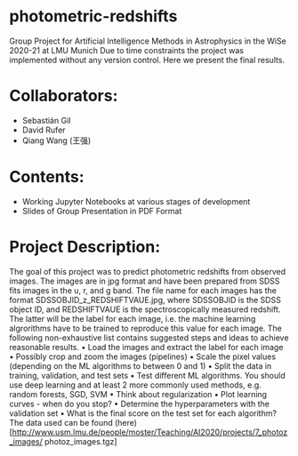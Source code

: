# photometric-redshifts
Group Project for Artificial Intelligence Methods in Astrophysics in the WiSe 2020-21 at LMU Munich
Due to time constraints the project was implemented without any version control. Here we present the final results.

# Collaborators:

* Sebastián Gil
* David Rufer
* Qiang Wang (王强)

# Contents:

* Working Jupyter Notebooks at various stages of development
* Slides of Group Presentation in PDF Format

# Project Description:

The goal of this project was to predict photometric redshifts from observed images. The images are in jpg format and have
been prepared from SDSS fits images in the u, r, and g band. The file name for each images has the format
SDSSOBJID_z_REDSHIFTVAUE.jpg, where SDSSOBJID is the SDSS object ID, and REDSHIFTVAUE is the
spectroscopically measured redshift. The latter will be the label for each image, i.e. the machine learning algrorithms have
to be trained to reproduce this value for each image. The following non-exhaustive list contains suggested steps and
ideas to achieve reasonable results.
• Load the images and extract the label for each image
• Possibly crop and zoom the images (pipelines)
• Scale the pixel values (depending on the ML algorithms to between 0 and 1)
• Split the data in training, validation, and test sets
• Test different ML algorithms. You should use deep learning and at least 2 more commonly used methods, e.g.
random forests, SGD, SVM
• Think about regularization
• Plot learning curves - when do you stop?
• Determine the hyperparameters with the validation set
• What is the final score on the test set for each algorithm?
The data used can be found (here)[http://www.usm.lmu.de/people/moster/Teaching/AI2020/projects/7_photoz_images/
photoz_images.tgz]

